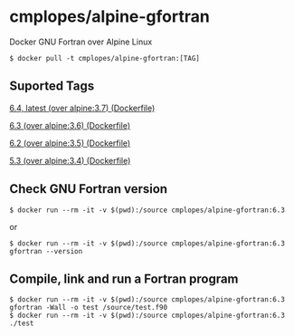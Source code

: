 # cmplopes/alpine-gfortran
Docker GNU Fortran over Alpine Linux

```
$ docker pull -t cmplopes/alpine-gfortran:[TAG]
```

## Suported Tags

[6.4, latest (over alpine:3.7) (Dockerfile)](https://github.com/cmplopes/alpine-gfortran/blob/master/6.4/Dockerfile)

[6.3 (over alpine:3.6) (Dockerfile)](https://github.com/cmplopes/alpine-gfortran/blob/master/6.3/Dockerfile)

[6.2 (over alpine:3.5) (Dockerfile)](https://github.com/cmplopes/alpine-gfortran/blob/master/6.2/Dockerfile)

[5.3 (over alpine:3.4) (Dockerfile)](https://github.com/cmplopes/alpine-gfortran/blob/master/5.3/Dockerfile)


## Check GNU Fortran version
```
$ docker run --rm -it -v $(pwd):/source cmplopes/alpine-gfortran:6.3
```
or
```
$ docker run --rm -it -v $(pwd):/source cmplopes/alpine-gfortran:6.3 gfortran --version
```

## Compile, link and run a Fortran program
```
$ docker run --rm -it -v $(pwd):/source cmplopes/alpine-gfortran:6.3 gfortran -Wall -o test /source/test.f90
$ docker run --rm -it -v $(pwd):/source cmplopes/alpine-gfortran:6.3 ./test
```
